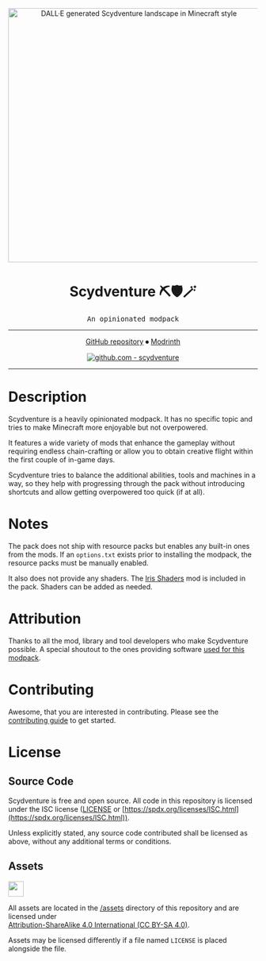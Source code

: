 <div align="center">

<img width="512" height="512" src="https://cdn.modrinth.com/data/kOyOts0j/images/4686fbea81a80b266c975f509332cfb3e5f6dbac.webp" alt="DALL·E generated Scydventure landscape in Minecraft style" />

# Scydventure ⛏🛡🪄

<samp>An opinionated modpack</samp>

---

[GitHub repository](https://github.com/scyfar/scydventure)
⏺
[Modrinth](https://modrinth.com/modpack/scydventure)

[![github.com - scydventure](https://img.shields.io/github/v/release/scyfar/scydventure?label=%20&logo=github)](https://github.com/scyfar/scydventure/releases/latest)

---

</div>

# Description

Scydventure is a heavily opinionated modpack.
It has no specific topic and tries to make Minecraft more enjoyable but not overpowered.

It features a wide variety of mods that enhance the gameplay without requiring endless
chain-crafting or allow you to obtain creative flight within the first couple of in-game days.

Scydventure tries to balance the additional abilities, tools and machines in a way, so they help
with progressing through the pack without introducing shortcuts and allow getting overpowered too
quick (if at all).

# Notes

The pack does not ship with resource packs but enables any built-in ones from the mods.
If an `options.txt` exists prior to installing the modpack, the resource packs must be manually
enabled.

It also does not provide any shaders. The [Iris Shaders](https://modrinth.com/mod/iris) mod is
included in the pack. Shaders can be added as needed.

# Attribution

Thanks to all the mod, library and tool developers who make Scydventure possible.
A special shoutout to the ones providing software [used for this modpack](ATTRIBUTION.md).

# Contributing

Awesome, that you are interested in contributing. Please see the
[contributing guide](CONTRIBUTING.md) to get started.

# License

## Source Code

Scydventure is free and open source. All code in this repository is licensed under
the ISC license ([LICENSE](LICENSE) or
[https://spdx.org/licenses/ISC.html](https://spdx.org/licenses/ISC.html)).

Unless explicitly stated, any source code contributed shall be licensed as above, without any
additional terms or conditions.

## Assets

<img src="https://licensebuttons.net/l/by-sa/4.0/88x31.png" height="31" />

All assets are located in the [/assets](/assets) directory of this repository and are licensed under \
[Attribution-ShareAlike 4.0 International (CC BY-SA 4.0)](https://creativecommons.org/licenses/by-sa/4.0/).

Assets may be licensed differently if a file named `LICENSE` is placed alongside the file.

<!-- link references -->

[packwiz]: https://packwiz.infra.link/
